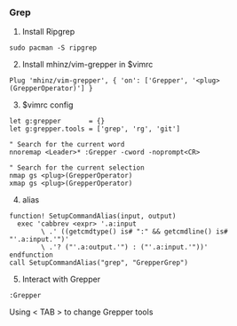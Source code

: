 ### Grep
1. Install Ripgrep

`sudo pacman -S ripgrep`

2. Install mhinz/vim-grepper in $vimrc

`Plug 'mhinz/vim-grepper', { 'on': ['Grepper', '<plug>(GrepperOperator)'] }`

3. $vimrc config

```vim
let g:grepper       = {}
let g:grepper.tools = ['grep', 'rg', 'git']

" Search for the current word
nnoremap <Leader>* :Grepper -cword -noprompt<CR>

" Search for the current selection
nmap gs <plug>(GrepperOperator)
xmap gs <plug>(GrepperOperator)
```

4. alias

```vim
function! SetupCommandAlias(input, output)
  exec 'cabbrev <expr> '.a:input
        \ .' ((getcmdtype() is# ":" && getcmdline() is# "'.a:input.'")'
        \ .'? ("'.a:output.'") : ("'.a:input.'"))'
endfunction
call SetupCommandAlias("grep", "GrepperGrep")
```

5. Interact with Grepper

`:Grepper`

Using < TAB > to change Grepper tools


